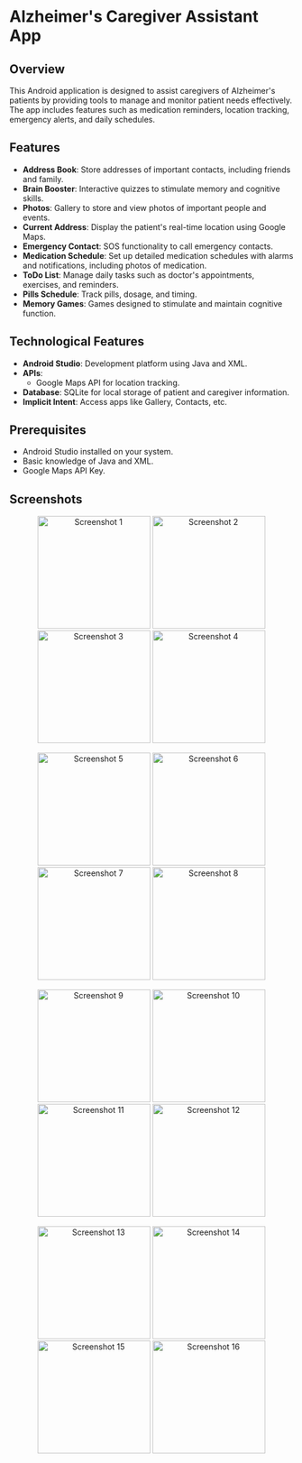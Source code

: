 # Alzheimer's Caregiver Assistant App

## Overview
This Android application is designed to assist caregivers of Alzheimer's patients by providing tools to manage and monitor patient needs effectively. The app includes features such as medication reminders, location tracking, emergency alerts, and daily schedules.

## Features
- **Address Book**: Store addresses of important contacts, including friends and family.
- **Brain Booster**: Interactive quizzes to stimulate memory and cognitive skills.
- **Photos**: Gallery to store and view photos of important people and events.
- **Current Address**: Display the patient's real-time location using Google Maps.
- **Emergency Contact**: SOS functionality to call emergency contacts.
- **Medication Schedule**: Set up detailed medication schedules with alarms and notifications, including photos of medication.
- **ToDo List**: Manage daily tasks such as doctor's appointments, exercises, and reminders.
- **Pills Schedule**: Track pills, dosage, and timing.
- **Memory Games**: Games designed to stimulate and maintain cognitive function.

## Technological Features
- **Android Studio**: Development platform using Java and XML.
- **APIs**:
  - Google Maps API for location tracking.
- **Database**: SQLite for local storage of patient and caregiver information.
- **Implicit Intent**: Access apps like Gallery, Contacts, etc.

## Prerequisites
- Android Studio installed on your system.
- Basic knowledge of Java and XML.
- Google Maps API Key.
## Screenshots

<p align="center">
  <img src="https://github.com/user-attachments/assets/f58e078a-5f85-4a81-b2ab-1ca72eccfc32" alt="Screenshot 1" width="200">
  <img src="https://github.com/user-attachments/assets/869dd635-b6b1-47fc-bf4b-47016b08d047" alt="Screenshot 2" width="200">
  <img src="https://github.com/user-attachments/assets/09b6ee4b-b746-435d-b811-a86f222e0eb4" alt="Screenshot 3" width="200">
  <img src="https://github.com/user-attachments/assets/f56ef20d-f120-45f1-b803-790e7d43a9dc" alt="Screenshot 4" width="200">
</p>

<p align="center">
  <img src="https://github.com/user-attachments/assets/2b2613ac-516e-41b2-80cc-9e44f28dd121" alt="Screenshot 5" width="200">
  <img src="https://github.com/user-attachments/assets/9275fb67-c51f-408b-8986-6afd8c43f0d2" alt="Screenshot 6" width="200">
  <img src="https://github.com/user-attachments/assets/e922aa89-e6cd-4d77-9e5a-14c617a4f644" alt="Screenshot 7" width="200">
  <img src="https://github.com/user-attachments/assets/14d3c155-d8b0-489c-930a-9969eda251d3" alt="Screenshot 8" width="200">
</p>

<p align="center">
  <img src="https://github.com/user-attachments/assets/1876fec7-1f39-4ba4-b221-f0b1a80bbe85" alt="Screenshot 9" width="200">
  <img src="https://github.com/user-attachments/assets/5519a14b-2589-4913-b383-c4723954cfd3" alt="Screenshot 10" width="200">
  <img src="https://github.com/user-attachments/assets/ebe9bb8b-bb69-4ae5-ba4e-e6c366ae55f5" alt="Screenshot 11" width="200">
  <img src="https://github.com/user-attachments/assets/d359f2c8-21d1-4f23-8854-0fe2d9df4418" alt="Screenshot 12" width="200">
</p>

<p align="center">
  <img src="https://github.com/user-attachments/assets/225a262c-d20e-421a-a9c0-0611988606f1" alt="Screenshot 13" width="200">
  <img src="https://github.com/user-attachments/assets/1b225972-5569-4789-a285-65430e64d3a2" alt="Screenshot 14" width="200">
  <img src="https://github.com/user-attachments/assets/ef6a0988-d17e-4ac5-8c07-09149057c71f" alt="Screenshot 15" width="200">
  <img src="https://github.com/user-attachments/assets/9bc3541b-c33f-4ebe-a6d1-c78e5133b02e" alt="Screenshot 16" width="200">
</p>

